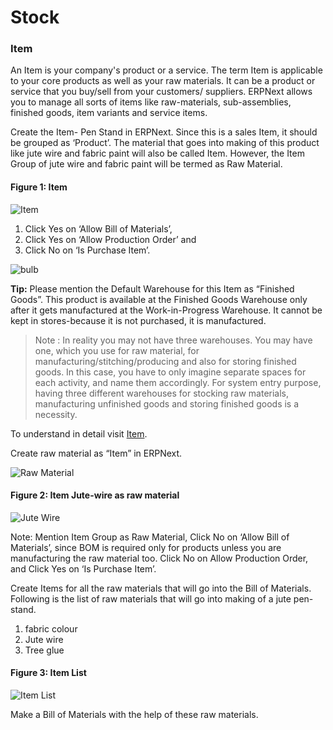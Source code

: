 # Stock

### Item

An Item is your company's product or a service. The term Item is applicable to your core products as well as your raw materials. It can be a product or service that you buy/sell from your customers/ suppliers. ERPNext allows you to manage all sorts of items like raw-materials, sub-assemblies, finished goods, item variants and service items.

Create the Item- Pen Stand in ERPNext. Since this is a sales Item, it should be grouped as ‘Product’. The material that goes into making of this product like jute wire and fabric paint will also be called Item. However, the Item Group of jute wire and fabric paint will be termed as Raw Material.

#### Figure 1: Item

![Item](/assets/frappe_io/images/erpnext/m-t-s-item.png)

1. Click Yes on ‘Allow Bill of Materials’, 
1. Click Yes on ‘Allow Production Order’ and 
1. Click No on  ‘Is Purchase Item’.

![bulb](/assets/frappe_io/images/erpnext/bulb.jpg)

__Tip:__ Please mention the  Default Warehouse for this Item as “Finished Goods”. This product is available at the Finished Goods Warehouse only after it gets manufactured at the Work-in-Progress Warehouse. It cannot be kept in stores-because it is not purchased, it is manufactured.

> Note : In reality you may not have three warehouses. You may have one, which you use for raw material, for manufacturing/stitching/producing and also for storing finished goods. In this case, you have to only imagine separate spaces for each activity, and name them accordingly. For system entry purpose, having three different warehouses for stocking raw materials, manufacturing unfinished goods and storing finished goods is a necessity. 

To understand in detail visit [Item](/apps/erpnext/user-guide/stock-inventory).

Create raw material as “Item” in ERPNext.


![Raw Material](/assets/frappe_io/images/erpnext/m-t-o-jute-raw-material.jpg)

#### Figure 2: Item Jute-wire as raw material

![Jute Wire](/assets/frappe_io/images/erpnext/m-t-o-jute-wire-rawmaterial.png)

Note:  Mention Item Group as Raw Material, 
           Click No on ‘Allow Bill of Materials’, since BOM is required only for products
           unless you are manufacturing the raw material too.
           Click No on Allow Production Order, and 
           Click Yes on ‘Is Purchase Item’.

Create Items for all the raw materials that will go into the Bill of Materials. Following is the list of raw materials that will go into making of a jute pen-stand.

1. fabric colour
1. Jute wire
1. Tree glue

#### Figure 3: Item List

![Item List](/assets/frappe_io/images/erpnext/m-t-o-item-list.png)

Make a Bill of Materials with the help of these raw materials.

